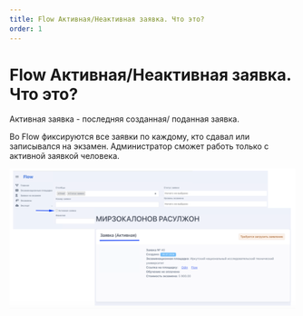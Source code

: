 ```yaml
---
title: Flow Активная/Неактивная заявка. Что это?
order: 1
---
```


# Flow Активная/Неактивная заявка. Что это?

Активная заявка - последняя созданная/ поданная заявка.

Во Flow фиксируются все заявки по каждому, кто сдавал или записывался на экзамен. Администратор сможет работь только с активной заявкой человека.



![](<../.gitbook/assets/image (132).png>)